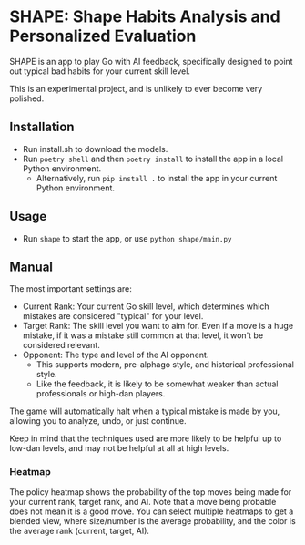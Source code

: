 # SHAPE: Shape Habits Analysis and Personalized Evaluation

SHAPE is an app to play Go with AI feedback, specifically designed to point out typical bad habits for your current skill level.

This is an experimental project, and is unlikely to ever become very polished.

## Installation

* Run install.sh to download the models.
* Run `poetry shell` and then `poetry install` to install the app in a local Python environment.
  * Alternatively, run `pip install .` to install the app in your current Python environment.

## Usage

* Run `shape` to start the app, or use `python shape/main.py`

## Manual

The most important settings are:

- Current Rank: Your current Go skill level, which determines which mistakes are considered "typical" for your level.
- Target Rank: The skill level you want to aim for. Even if a move is a huge mistake, if it was a mistake still common at that level, it won't be considered relevant.
- Opponent: The type and level of the AI opponent. 
  - This supports modern, pre-alphago style, and historical professional style. 
  - Like the feedback, it is likely to be somewhat weaker than actual professionals or high-dan players.

The game will automatically halt when a typical mistake is made by you, allowing you to analyze, undo, or just continue.

Keep in mind that the techniques used are more likely to be helpful up to low-dan levels, and may not be helpful at all at high levels.

### Heatmap

The policy heatmap shows the probability of the top moves being made for your current rank, target rank, and AI.
Note that a move being probable does not mean it is a good move.
You can select multiple heatmaps to get a blended view, where size/number is the average probability, and the color is the average rank (current, target, AI).


